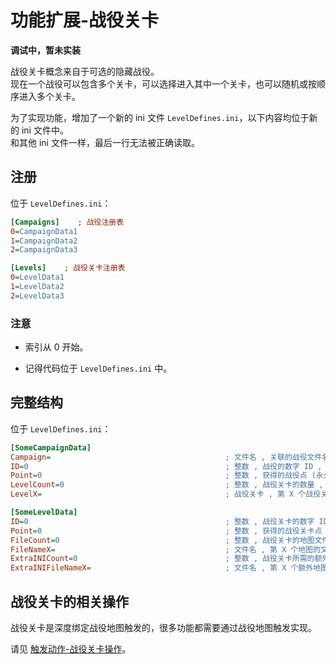 # 功能扩展-战役关卡

**调试中，暂未实装**

战役关卡概念来自于可选的隐藏战役。  
现在一个战役可以包含多个关卡，可以选择进入其中一个关卡，也可以随机或按顺序进入多个关卡。

为了实现功能，增加了一个新的 ini 文件 `LevelDefines.ini`，以下内容均位于新的 ini 文件中。  
和其他 ini 文件一样，最后一行无法被正确读取。



## 注册

位于 `LevelDefines.ini`：

```ini
[Campaigns]    ; 战役注册表
0=CampaignData1
1=CampaignData2
2=CampaignData3

[Levels]    ; 战役关卡注册表
0=LevelData1
1=LevelData2
2=LevelData3
```

### 注意

* 索引从 0 开始。

* 记得代码位于 `LevelDefines.ini` 中。



## 完整结构

位于 `LevelDefines.ini`：

```ini
[SomeCampaignData]
Campaign=                                       ; 文件名 , 关联的战役文件名 , 默认值是 空字符串 (这是必填项)
ID=0                                            ; 整数 , 战役的数字 ID , 每个战役都不能相同 , 默认值是 0 (这是必填项)
Point=0                                         ; 整数 , 获得的战役点 (永久保存) , 默认值是 0
LevelCount=0                                    ; 整数 , 战役关卡的数量 , 默认值是 0 (这是必填项)
LevelX=                                         ; 战役关卡 , 第 X 个战役关卡 , 默认值是 空 (如果 LevelCount 不为 0 , 则这是必填项)

[SomeLevelData]
ID=0                                            ; 整数 , 战役关卡的数字 ID , 用于触发动作 , 每个战役关卡都不能相同 , 默认值是 0 (这是必填项)
Point=0                                         ; 整数 , 获得的战役关卡点 (永久保存) , 默认值是 0
FileCount=0                                     ; 整数 , 战役关卡的地图文件数量 , 默认值是 0 (这是必填项)
FileNameX=                                      ; 文件名 , 第 X 个地图的文件名 , 默认值是 空 (如果 FileCount 不为 0 , 则这是必填项)
ExtraINICount=0                                 ; 整数 , 战役关卡所需的额外地图 ini 文件数量 , 默认值是 0 (这是必填项)
ExtraINIFileNameX=                              ; 文件名 , 第 X 个额外地图 ini 文件的文件名 , 默认值是 空 (如果 ExtraINICount 不为 0 , 则这是必填项)
```



## 战役关卡的相关操作

战役关卡是深度绑定战役地图触发的，很多功能都需要通过战役地图触发实现。

请见 [触发动作-战役关卡操作](/触发与AI脚本动作/触发动作-5-战役关卡操作.md#触发动作-战役关卡操作)。